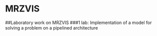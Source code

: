 # MRZVIS
##Laboratory work on MRZVIS
###1 lab: 
Implementation of a model for solving a problem on a pipelined architecture

